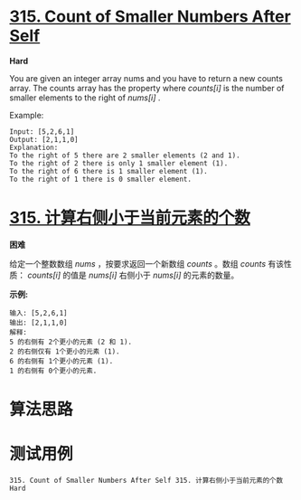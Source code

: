 # [315. Count of Smaller Numbers After Self][enTitle]

**Hard**

You are given an integer array nums and you have to return a new counts array. The counts array has the property where  *counts[i]*  is the number of smaller elements to the right of  *nums[i]* .

Example:

```
Input: [5,2,6,1]
Output: [2,1,1,0] 
Explanation:
To the right of 5 there are 2 smaller elements (2 and 1).
To the right of 2 there is only 1 smaller element (1).
To the right of 6 there is 1 smaller element (1).
To the right of 1 there is 0 smaller element.

```
# [315. 计算右侧小于当前元素的个数][cnTitle]

**困难**

给定一个整数数组  *nums* ，按要求返回一个新数组  *counts* 。数组  *counts*  有该性质：  *counts[i]*  的值是  *nums[i]*  右侧小于  *nums[i]*  的元素的数量。

**示例:** 

```
输入: [5,2,6,1]
输出: [2,1,1,0] 
解释:
5 的右侧有 2个更小的元素 (2 和 1).
2 的右侧仅有 1个更小的元素 (1).
6 的右侧有 1个更小的元素 (1).
1 的右侧有 0个更小的元素.

```


# 算法思路

# 测试用例
```
315. Count of Smaller Numbers After Self 315. 计算右侧小于当前元素的个数 Hard
```

[enTitle]: https://leetcode.com/problems/count-of-smaller-numbers-after-self/
[cnTitle]: https://leetcode-cn.com/problems/count-of-smaller-numbers-after-self/
